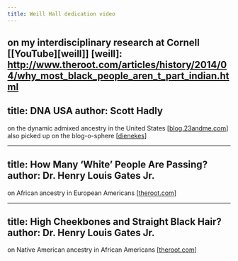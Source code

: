 ```yaml
---
title: Weill Hall dedication video
---
```

on my interdisciplinary research at Cornell [[YouTube][weill]]
[weill]: http://www.theroot.com/articles/history/2014/04/why_most_black_people_aren_t_part_indian.html
---
title: DNA USA
author: Scott Hadly
---
on the dynamic admixed ancestry in the United States
[[blog.23andme.com][23andme]]
also picked up on the blog-o-sphere [[dienekes][dienekes]]

[23andme]: http://blog.23andme.com/23andme-research/dna-usa-2/
[dienekes]: http://dienekes.blogspot.com/2014/03/admixture-in-us-populations.html
---
title: How Many ‘White’ People Are Passing?
author: Dr. Henry Louis Gates Jr.
---
on African ancestry in European Americans [[theroot.com][theroot]]

[theroot]: http://www.theroot.com/articles/history/2014/03/how_many_white_people_have_hidden_black_ancestry.html?wpisrc=topstories 
---
title: High Cheekbones and Straight Black Hair?
author: Dr. Henry Louis Gates Jr.
---
on Native American ancestry in African Americans [[theroot.com][theroot]]

[theroot]: http://www.theroot.com/articles/history/2014/04/why_most_black_people_aren_t_part_indian.html
